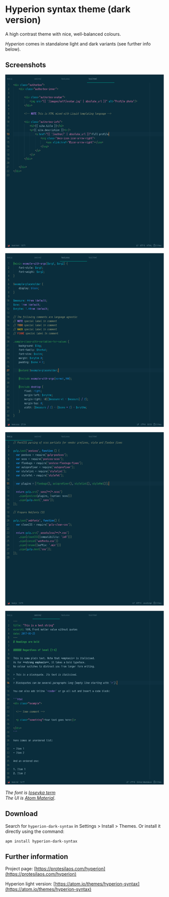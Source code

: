 # Hyperion syntax theme (dark version)

A high contrast theme with nice, well-balanced colours.

*Hyperion* comes in standalone light and dark variants (see further info below).

## Screenshots

![hyperion dark screenshot html](https://raw.githubusercontent.com/protesilaos/prot16/master/hyperion/img/hyperion_dark_html.png)

![hyperion dark screenshot scss](https://raw.githubusercontent.com/protesilaos/prot16/master/hyperion/img/hyperion_dark_scss.png)

![hyperion dark screenshot js](https://raw.githubusercontent.com/protesilaos/prot16/master/hyperion/img/hyperion_dark_js.png)

![hyperion dark screenshot md](https://raw.githubusercontent.com/protesilaos/prot16/master/hyperion/img/hyperion_dark_md.png)

*The font is [Iosevka term](https://github.com/be5invis/Iosevka)*  
*The UI is [Atom Material](https://github.com/atom-material/atom-material-ui)*.

## Download

Search for `hyperion-dark-syntax` in Settings > Install > Themes. Or install it directly using the command:

```shell
apm install hyperion-dark-syntax
```

## Further information

Project page: [https://protesilaos.com/hyperion](https://protesilaos.com/hyperion)

Hyperion light version: [https://atom.io/themes/hyperion-syntax](https://atom.io/themes/hyperion-syntax)
